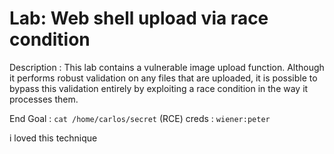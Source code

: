 # Lab: Web shell upload via race condition

Description : This lab contains a vulnerable image upload function. Although it performs robust validation on any files that are uploaded, it is possible to bypass this validation entirely by exploiting a race condition in the way it processes them.

End Goal : `cat /home/carlos/secret` (RCE)
creds : `wiener:peter`

i loved this technique
